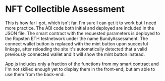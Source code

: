 # NFT Collectible Assessment

This is how far I got, which isn't far. I'm sure I can get it to work but I need more practice. The ABI code both initial and deployed are included in the JSON file. The smart contract with the requested parameters is deployed to the Ropsten ETH testnetwork under the name BundyAssessment. The connect wallet button is replaced with the mint button upon succesful linkage, after reloading the site it's automatically detected that a valid previously connected wallet and it will show the mint button instead. 

App.js includes only a fraction of the functions from my smart contract and I'm not skilled enough yet to display them in the front-end, but am able to use them from the back-end. 
